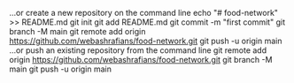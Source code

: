 …or create a new repository on the command line
echo "# food-network" >> README.md
git init
git add README.md
git commit -m "first commit"
git branch -M main
git remote add origin https://github.com/webashrafians/food-network.git
git push -u origin main
…or push an existing repository from the command line
git remote add origin https://github.com/webashrafians/food-network.git
git branch -M main
git push -u origin main
